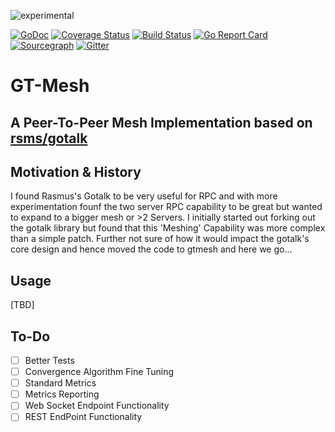 ![experimental](https://svg-badge.appspot.com/badge/stability/experimental?f44)

[![GoDoc](https://godoc.org/github.com/julianfrank/gtmesh?status.svg)](https://godoc.org/github.com/julianfrank/gtmesh)
[![Coverage Status](https://coveralls.io/repos/github/julianfrank/gtmesh/badge.svg?branch=master)](https://coveralls.io/github/julianfrank/gtmesh?branch=master) 
[![Build Status](https://travis-ci.org/julianfrank/gtmesh.svg?branch=master)](https://travis-ci.org/julianfrank/gtmesh)
[![Go Report Card](https://goreportcard.com/badge/github.com/julianfrank/gtmesh)](https://goreportcard.com/report/github.com/julianfrank/gtmesh)
[![Sourcegraph](https://sourcegraph.com/github.com/julianfrank/gtmesh/-/badge.svg)](https://sourcegraph.com/github.com/julianfrank/gtmesh?badge)
[![Gitter](https://img.shields.io/badge/gitter-join-brightgreen.svg)](https://gitter.im/jfopensource/gtmesh)

# GT-Mesh
## A Peer-To-Peer Mesh Implementation based on [rsms/gotalk](https://github.com/rsms/gotalk)

## Motivation & History
I found Rasmus's Gotalk to be very useful for RPC and with more experimentation founf the two server RPC capability to be great but wanted to expand to a bigger mesh or >2 Servers. I initially started out forking out the gotalk library but found that this 'Meshing' Capability was more complex than a simple patch. Further not sure of how it would impact the gotalk's core design and hence moved the code to gtmesh and here we go...

## Usage
[TBD]

## To-Do
- [ ] Better Tests
- [ ] Convergence Algorithm Fine Tuning
- [ ] Standard Metrics
- [ ] Metrics Reporting
- [ ] Web Socket Endpoint Functionality
- [ ] REST EndPoint Functionality
